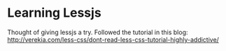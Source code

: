# Learning Lessjs
Thought of giving lessjs a try. Followed the tutorial in this blog: http://verekia.com/less-css/dont-read-less-css-tutorial-highly-addictive/


